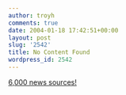 ```yaml
---
author: troyh
comments: true
date: 2004-01-18 17:42:51+00:00
layout: post
slug: '2542'
title: No Content Found
wordpress_id: 2542
---
```


[6,000 news sources!](http://www.mywireservice.com/)
